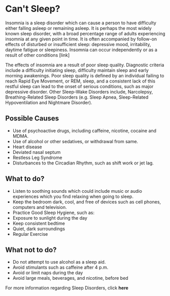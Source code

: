 # Can't Sleep?

Insomnia is a sleep disorder which can cause a person to have difficulty either falling asleep or remaining asleep. It is perhaps the most widely known sleep disorder, with a broad percentage range of adults experiencing insomnia at any given point in time. It is often accompanied by follow-on effects of disturbed or insufficient sleep: depressive mood, irritability, daytime fatigue or sleepiness. Insomnia can occur independently or as a result of other conditions [link]

The effects of insomnia are a result of poor sleep quality. Diagnostic criteria include a difficulty initiating sleep, difficulty maintain sleep and early morning awakenings. Poor sleep quality is defined by an individual failing to reach Rapid Eye Movement,  or REM, sleep, and a consistent lack of this restful sleep can lead to the onset of serious conditions, such as major depressive disorder. Other Sleep-Wake Disorders include, Narcolepsy, Breathing-Related Sleep Disorders (e.g. Sleep Apnea, Sleep-Related Hypoventilation and Nightmare Disorder).

## Possible Causes

- Use of psychoactive drugs, including caffeine, nicotine, cocaine and MDMA.
- Use of alcohol or other sedatives, or withdrawal from same.
- Heart disease
- Deviated nasal septum
- Restless Leg Syndrome
- Disturbances to the Circadian Rhythm, such as shift work or jet lag.

## What to do?

- Listen to soothing sounds which could include music or audio experiences which you find relaxing when going to sleep.
- Keep the bedroom dark, cool, and free of devices such as cell phones, computers and television.
- Practice Good Sleep Hygiene, such as:
- Exposure to sunlight during the day
- Keep consistent bedtime
- Quiet, dark surroundings
- Regular Exercise

## What not to do?

- Do not attempt to use alcohol as a sleep aid.
- Avoid stimulants such as caffeine after 4 p.m.
- Avoid or limit naps during the day
- Avoid large meals, beverages, and nicotine, before bed

For more information regarding Sleep Disorders, click **here**